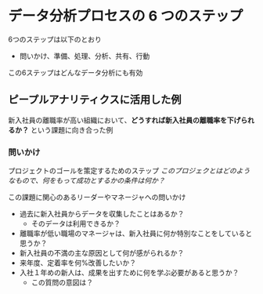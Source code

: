 # データ分析プロセスの 6 つのステップ
6つのステップは以下のとおり
- 問いかけ、準備、処理、分析、共有、行動

この6ステップはどんなデータ分析にも有効

## ピープルアナリティクスに活用した例

新入社員の離職率が高い組織において、**どうすれば新入社員の離職率を下げられるか？** という課題に向き合った例

### 問いかけ
プロジェクトのゴールを策定するためのステップ
_このプロジェクとはどのようなもので、何をもって成功とするかの条件は何か？_

この課題に関心のあるリーダーやマネージャへの問いかけ
- 過去に新入社員からデータを収集したことはあるか？
  - そのデータは利用できるか？
- 離職率が低い職場のマネージャは、新入社員に何か特別なことをしていると思うか？
- 新入社員の不満の主な原因として何が感がられるか？
- 来年度、定着率を何%改善したいか？
- 入社１年めの新人は、成果を出すために何を学ぶ必要があると思うか？
  - この質問の意図は？

